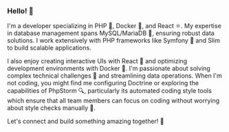 <!--
**stevan-tosic/stevan-tosic** is a ✨ _special_ ✨ repository because its `README.md` (this file) appears on your GitHub profile.

Here are some ideas to get you started:

- 🔭 I'm currently working on PHP, Docker, and React projects.
- 🌱 I'm currently learning more about automated coding style tools in PhpStorm.
- 👯 I'm looking to collaborate on Symfony and Slim framework projects.
- 🤔 I'm looking for help with advanced Docker setups.
- 💬 Ask me about MySQL/MariaDB, Symfony, Slim, or React.
- 📫 How to reach me: [Insert Contact Method]
- 😄 Pronouns: [Your Pronouns]
- ⚡ Fun fact: When I'm not coding, you might find me configuring Doctrine.
-->

### Hello! :wave:

I'm a developer specializing in PHP :elephant:, Docker :whale:, and React :atom_symbol:. My expertise in database management spans MySQL/MariaDB :floppy_disk:, ensuring robust data solutions. I work extensively with PHP frameworks like Symfony :bridge_at_night: and Slim to build scalable applications.

I also enjoy creating interactive UIs with React :art: and optimizing development environments with Docker :toolbox:. I'm passionate about solving complex technical challenges :muscle: and streamlining data operations. When I'm not coding, you might find me configuring Doctrine or exploring the capabilities of PhpStorm :mag:, particularly its automated coding style tools which ensure that all team members can focus on coding without worrying about style checks manually :no_entry_sign:.

Let's connect and build something amazing together! :rocket:
